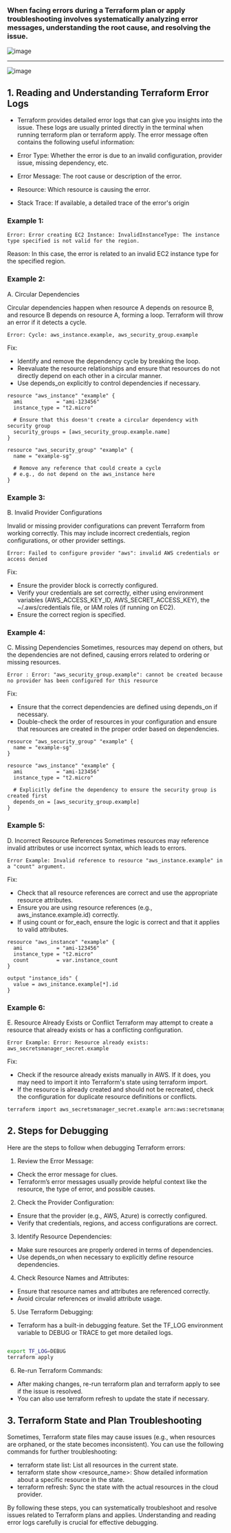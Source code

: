 ### When facing errors during a Terraform plan or apply troubleshooting involves systematically analyzing error messages, understanding the root cause, and resolving the issue.
![image](https://github.com/user-attachments/assets/bc9dbda9-7a9e-44dd-9e55-5a05dfb3fb69)

---
![image](https://github.com/user-attachments/assets/fe1ab707-3dfd-456d-a07c-5db9b2722443)

## 1. Reading and Understanding Terraform Error Logs
 - Terraform provides detailed error logs that can give you insights into the issue. These logs are usually printed directly in the terminal when running terraform plan or 
  terraform apply. The error message often contains the following useful information:

- Error Type: Whether the error is due to an invalid configuration, provider issue, missing dependency, etc.
- Error Message: The root cause or description of the error.
- Resource: Which resource is causing the error.
- Stack Trace: If available, a detailed trace of the error's origin

### Example 1: 

```
Error: Error creating EC2 Instance: InvalidInstanceType: The instance type specified is not valid for the region.

```

Reason: In this case, the error is related to an invalid EC2 instance type for the specified region.

### Example 2: 

A. Circular Dependencies

Circular dependencies happen when resource A depends on resource B, and resource B depends on resource A, forming a loop. Terraform will throw an error if it detects a cycle.

```
Error: Cycle: aws_instance.example, aws_security_group.example

```

Fix:

 - Identify and remove the dependency cycle by breaking the loop.
 - Reevaluate the resource relationships and ensure that resources do not directly depend on each other in a circular manner.
 - Use depends_on explicitly to control dependencies if necessary.

```hcl
resource "aws_instance" "example" {
  ami           = "ami-123456"
  instance_type = "t2.micro"

  # Ensure that this doesn't create a circular dependency with security group
  security_groups = [aws_security_group.example.name]
}

resource "aws_security_group" "example" {
  name = "example-sg"

  # Remove any reference that could create a cycle
  # e.g., do not depend on the aws_instance here
}

```

### Example 3: 

B. Invalid Provider Configurations

Invalid or missing provider configurations can prevent Terraform from working correctly. This may include incorrect credentials, region configurations, or other provider settings.

```
Error: Failed to configure provider "aws": invalid AWS credentials or access denied

```

Fix:

 - Ensure the provider block is correctly configured.
 - Verify your credentials are set correctly, either using environment variables (AWS_ACCESS_KEY_ID, AWS_SECRET_ACCESS_KEY), the ~/.aws/credentials file, or IAM roles (if running on EC2).
 - Ensure the correct region is specified.

### Example 4:

C. Missing Dependencies
Sometimes, resources may depend on others, but the dependencies are not defined, causing errors related to ordering or missing resources.

```
Error : Error: "aws_security_group.example": cannot be created because no provider has been configured for this resource

```

Fix:

 - Ensure that the correct dependencies are defined using depends_on if necessary.
 - Double-check the order of resources in your configuration and ensure that resources are created in the proper order based on dependencies.

```hcl
resource "aws_security_group" "example" {
  name = "example-sg"
}

resource "aws_instance" "example" {
  ami           = "ami-123456"
  instance_type = "t2.micro"

  # Explicitly define the dependency to ensure the security group is created first
  depends_on = [aws_security_group.example]
}
```

### Example 5:

D. Incorrect Resource References
Sometimes resources may reference invalid attributes or use incorrect syntax, which leads to errors.

```
Error Example: Invalid reference to resource "aws_instance.example" in a "count" argument.

```

Fix:

 - Check that all resource references are correct and use the appropriate resource attributes.
 - Ensure you are using resource references (e.g., aws_instance.example.id) correctly.
 - If using count or for_each, ensure the logic is correct and that it applies to valid attributes.

```
resource "aws_instance" "example" {
  ami           = "ami-123456"
  instance_type = "t2.micro"
  count         = var.instance_count
}

output "instance_ids" {
  value = aws_instance.example[*].id
}

```

### Example 6:

E. Resource Already Exists or Conflict
Terraform may attempt to create a resource that already exists or has a conflicting configuration.

```
Error Example: Error: Resource already exists: aws_secretsmanager_secret.example

````
Fix:

 - Check if the resource already exists manually in AWS. If it does, you may need to import it into Terraform's state using terraform import.
 - If the resource is already created and should not be recreated, check the configuration for duplicate resource definitions or conflicts.

```bash
terraform import aws_secretsmanager_secret.example arn:aws:secretsmanager:region:account-id:secret:secret-name
```

## 2. Steps for Debugging
Here are the steps to follow when debugging Terraform errors:

1. Review the Error Message:

 - Check the error message for clues.
 - Terraform’s error messages usually provide helpful context like the resource, the type of error, and possible causes.

2. Check the Provider Configuration:

 - Ensure that the provider (e.g., AWS, Azure) is correctly configured.
 - Verify that credentials, regions, and access configurations are correct.

3. Identify Resource Dependencies:

 - Make sure resources are properly ordered in terms of dependencies.
 - Use depends_on when necessary to explicitly define resource dependencies.

4. Check Resource Names and Attributes:

 - Ensure that resource names and attributes are referenced correctly.
 - Avoid circular references or invalid attribute usage.

5. Use Terraform Debugging:

 - Terraform has a built-in debugging feature. Set the TF_LOG environment variable to DEBUG or TRACE to get more detailed logs.

 ```bash

 export TF_LOG=DEBUG
 terraform apply

 ```

6. Re-run Terraform Commands:

 - After making changes, re-run terraform plan and terraform apply to see if the issue is resolved.
 - You can also use terraform refresh to update the state if necessary.


## 3. Terraform State and Plan Troubleshooting
Sometimes, Terraform state files may cause issues (e.g., when resources are orphaned, or the state becomes inconsistent). You can use the following commands for further troubleshooting:

 - terraform state list: List all resources in the current state.
 - terraform state show <resource_name>: Show detailed information about a specific resource in the state.
 - terraform refresh: Sync the state with the actual resources in the cloud provider.

By following these steps, you can systematically troubleshoot and resolve issues related to Terraform plans and applies. Understanding and reading error logs carefully is crucial for effective debugging.
